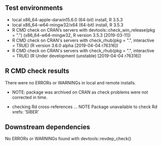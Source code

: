 ## Test environments
* local x86_64-apple-darwin15.6.0 (64-bit) install, R 3.5.3
* local x86_64-w64-mingw32/x64 (64-bit) install, R 3.5.3
* R CMD check on CRAN’s servers with devtools::check_win_release(pkg = ".") (x86_64-w64-mingw32, R version 3.5.3 [2019-03-11])
* R CMD check on CRAN's servers with check_rhub(pkg = ".", interactive = TRUE) (R version 3.6.0 alpha [2019-04-04 r76316])
* R CMD check on CRAN's servers with check_rhub(pkg = ".", interactive = TRUE) (R Under development (unstable) [2019-04-04 r76316])

## R CMD check results
There were no ERRORs or WARNINGs in local and remote installs.
* NOTE: package was archived on CRAN as check problems were not corrected in time.

* checking Rd cross-references ... NOTE
Package unavailable to check Rd xrefs: ‘SIBER’

## Downstream dependencies
No ERRORs or WARNINGs found with devtools::revdep_check()
